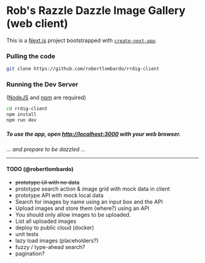 # Rob's Razzle Dazzle Image Gallery (web client)

This is a [Next.js](https://nextjs.org/) project bootstrapped with [`create-next-app`](https://github.com/vercel/next.js/tree/canary/packages/create-next-app).

### Pulling the code

```bash
git clone https://github.com/robertlombardo/rrdig-client
```

### Running the Dev Server

([NodeJS](https://nodejs.org/) and [npm](https://docs.npmjs.com/downloading-and-installing-node-js-and-npm) are required)

```bash
cd rrdig-client
npm install
npm run dev
```
##### To use the app, open [http://localhost:3000](http://localhost:3000) with your web browser.
_... and prepare to be dazzled ..._
***
#### TODO (@robertlombardo)
- ~~prototype UI with no data~~
- prototype search action & image grid with mock data in client
- prototype API with mock local data
- Search for images by name using an input box and the API 
- Upload images and store them (where?) using an API 
- You should only allow images to be uploaded.
- List all uploaded images 
- deploy to public cloud (docker)
- unit tests
- lazy load images (placeholders?)
- fuzzy / type-ahead search?
- pagination?
